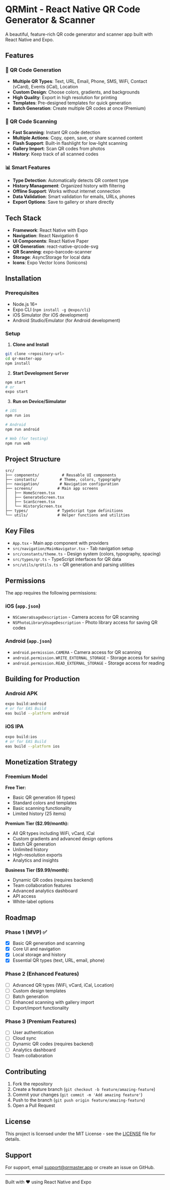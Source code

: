 # QRMint - React Native QR Code Generator & Scanner

A beautiful, feature-rich QR code generator and scanner app built with React Native and Expo.

## Features

### 🎨 QR Code Generation
- **Multiple QR Types**: Text, URL, Email, Phone, SMS, WiFi, Contact (vCard), Events (iCal), Location
- **Custom Design**: Choose colors, gradients, and backgrounds
- **High Quality**: Export in high resolution for printing
- **Templates**: Pre-designed templates for quick generation
- **Batch Generation**: Create multiple QR codes at once (Premium)

### 📱 QR Code Scanning
- **Fast Scanning**: Instant QR code detection
- **Multiple Actions**: Copy, open, save, or share scanned content
- **Flash Support**: Built-in flashlight for low-light scanning
- **Gallery Import**: Scan QR codes from photos
- **History**: Keep track of all scanned codes

### 📊 Smart Features
- **Type Detection**: Automatically detects QR content type
- **History Management**: Organized history with filtering
- **Offline Support**: Works without internet connection
- **Data Validation**: Smart validation for emails, URLs, phones
- **Export Options**: Save to gallery or share directly

## Tech Stack

- **Framework**: React Native with Expo
- **Navigation**: React Navigation 6
- **UI Components**: React Native Paper
- **QR Generation**: react-native-qrcode-svg
- **QR Scanning**: expo-barcode-scanner
- **Storage**: AsyncStorage for local data
- **Icons**: Expo Vector Icons (Ionicons)

## Installation

### Prerequisites
- Node.js 16+ 
- Expo CLI (`npm install -g @expo/cli`)
- iOS Simulator (for iOS development)
- Android Studio/Emulator (for Android development)

### Setup

1. **Clone and Install**
```bash
git clone <repository-url>
cd qr-master-app
npm install
```

2. **Start Development Server**
```bash
npm start
# or
expo start
```

3. **Run on Device/Simulator**
```bash
# iOS
npm run ios

# Android  
npm run android

# Web (for testing)
npm run web
```

## Project Structure

```
src/
├── components/          # Reusable UI components
├── constants/          # Theme, colors, typography
├── navigation/         # Navigation configuration
├── screens/           # Main app screens
│   ├── HomeScreen.tsx
│   ├── GenerateScreen.tsx
│   ├── ScanScreen.tsx
│   └── HistoryScreen.tsx
├── types/             # TypeScript type definitions
└── utils/             # Helper functions and utilities
```

## Key Files

- `App.tsx` - Main app component with providers
- `src/navigation/MainNavigator.tsx` - Tab navigation setup
- `src/constants/theme.ts` - Design system (colors, typography, spacing)
- `src/types/qr.ts` - TypeScript interfaces for QR data
- `src/utils/qrUtils.ts` - QR generation and parsing utilities

## Permissions

The app requires the following permissions:

### iOS (`app.json`)
- `NSCameraUsageDescription` - Camera access for QR scanning
- `NSPhotoLibraryUsageDescription` - Photo library access for saving QR codes

### Android (`app.json`)
- `android.permission.CAMERA` - Camera access for QR scanning
- `android.permission.WRITE_EXTERNAL_STORAGE` - Storage access for saving
- `android.permission.READ_EXTERNAL_STORAGE` - Storage access for reading

## Building for Production

### Android APK
```bash
expo build:android
# or for EAS Build
eas build --platform android
```

### iOS IPA
```bash
expo build:ios
# or for EAS Build  
eas build --platform ios
```

## Monetization Strategy

### Freemium Model
**Free Tier:**
- Basic QR generation (6 types)
- Standard colors and templates
- Basic scanning functionality
- Limited history (25 items)

**Premium Tier ($2.99/month):**
- All QR types including WiFi, vCard, iCal
- Custom gradients and advanced design options
- Batch QR generation
- Unlimited history
- High-resolution exports
- Analytics and insights

**Business Tier ($9.99/month):**
- Dynamic QR codes (requires backend)
- Team collaboration features
- Advanced analytics dashboard
- API access
- White-label options

## Roadmap

### Phase 1 (MVP) ✅
- [x] Basic QR generation and scanning
- [x] Core UI and navigation
- [x] Local storage and history
- [x] Essential QR types (text, URL, email, phone)

### Phase 2 (Enhanced Features)
- [ ] Advanced QR types (WiFi, vCard, iCal, Location)
- [ ] Custom design templates
- [ ] Batch generation
- [ ] Enhanced scanning with gallery import
- [ ] Export/import functionality

### Phase 3 (Premium Features)
- [ ] User authentication
- [ ] Cloud sync
- [ ] Dynamic QR codes (requires backend)
- [ ] Analytics dashboard
- [ ] Team collaboration

## Contributing

1. Fork the repository
2. Create a feature branch (`git checkout -b feature/amazing-feature`)
3. Commit your changes (`git commit -m 'Add amazing feature'`)
4. Push to the branch (`git push origin feature/amazing-feature`)
5. Open a Pull Request

## License

This project is licensed under the MIT License - see the [LICENSE](LICENSE) file for details.

## Support

For support, email support@qrmaster.app or create an issue on GitHub.

---

Built with ❤️ using React Native and Expo